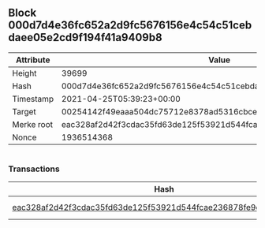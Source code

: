 ## Block 000d7d4e36fc652a2d9fc5676156e4c54c51cebdaee05e2cd9f194f41a9409b8

Attribute | Value
--- | ---
Height | 39699
Hash | 000d7d4e36fc652a2d9fc5676156e4c54c51cebdaee05e2cd9f194f41a9409b8
Timestamp | 2021-04-25T05:39:23+00:00
Target | 00254142f49eaaa504dc75712e8378ad5316cbcead634704b3734b6271167cc4
Merke root | eac328af2d42f3cdac35fd63de125f53921d544fcae236878fe9e45988c93489
Nonce | 1936514368

```

```

### Transactions

Hash | Amount
--- | ---
[eac328af2d42f3cdac35fd63de125f53921d544fcae236878fe9e45988c93489](eac328af2d42f3cdac35fd63de125f53921d544fcae236878fe9e45988c93489.md) | 10.00000000 SKEPTI 
